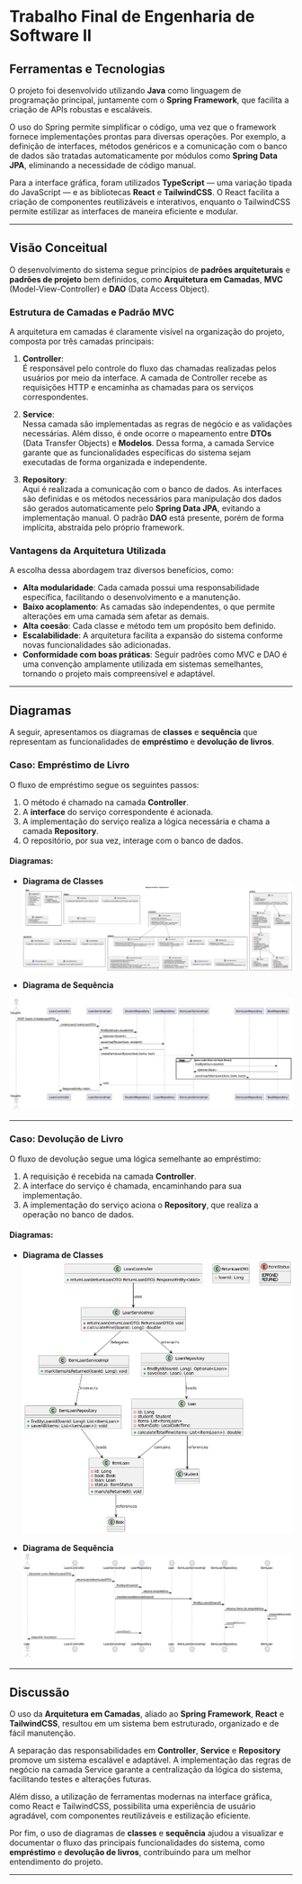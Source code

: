 # Trabalho Final de Engenharia de Software II

## Ferramentas e Tecnologias

O projeto foi desenvolvido utilizando **Java** como linguagem de programação principal, juntamente com o **Spring Framework**, que facilita a criação de APIs robustas e escaláveis. 

O uso do Spring permite simplificar o código, uma vez que o framework fornece implementações prontas para diversas operações. Por exemplo, a definição de interfaces, métodos genéricos e a comunicação com o banco de dados são tratadas automaticamente por módulos como **Spring Data JPA**, eliminando a necessidade de código manual.

Para a interface gráfica, foram utilizados **TypeScript** — uma variação tipada do JavaScript — e as bibliotecas **React** e **TailwindCSS**. O React facilita a criação de componentes reutilizáveis e interativos, enquanto o TailwindCSS permite estilizar as interfaces de maneira eficiente e modular.

---

## Visão Conceitual

O desenvolvimento do sistema segue princípios de **padrões arquiteturais** e **padrões de projeto** bem definidos, como **Arquitetura em Camadas**, **MVC** (Model-View-Controller) e **DAO** (Data Access Object).

### Estrutura de Camadas e Padrão MVC

A arquitetura em camadas é claramente visível na organização do projeto, composta por três camadas principais:

1. **Controller**:  
   É responsável pelo controle do fluxo das chamadas realizadas pelos usuários por meio da interface. A camada de Controller recebe as requisições HTTP e encaminha as chamadas para os serviços correspondentes.

2. **Service**:  
   Nessa camada são implementadas as regras de negócio e as validações necessárias. Além disso, é onde ocorre o mapeamento entre **DTOs** (Data Transfer Objects) e **Modelos**. Dessa forma, a camada Service garante que as funcionalidades específicas do sistema sejam executadas de forma organizada e independente.

3. **Repository**:  
   Aqui é realizada a comunicação com o banco de dados. As interfaces são definidas e os métodos necessários para manipulação dos dados são gerados automaticamente pelo **Spring Data JPA**, evitando a implementação manual. O padrão **DAO** está presente, porém de forma implícita, abstraída pelo próprio framework.

### Vantagens da Arquitetura Utilizada

A escolha dessa abordagem traz diversos benefícios, como:

- **Alta modularidade**: Cada camada possui uma responsabilidade específica, facilitando o desenvolvimento e a manutenção.
- **Baixo acoplamento**: As camadas são independentes, o que permite alterações em uma camada sem afetar as demais.
- **Alta coesão**: Cada classe e método tem um propósito bem definido.
- **Escalabilidade**: A arquitetura facilita a expansão do sistema conforme novas funcionalidades são adicionadas.
- **Conformidade com boas práticas**: Seguir padrões como MVC e DAO é uma convenção amplamente utilizada em sistemas semelhantes, tornando o projeto mais compreensível e adaptável.

---

## Diagramas

A seguir, apresentamos os diagramas de **classes** e **sequência** que representam as funcionalidades de **empréstimo** e **devolução de livros**.

### Caso: Empréstimo de Livro

O fluxo de empréstimo segue os seguintes passos:

1. O método é chamado na camada **Controller**.
2. A **interface** do serviço correspondente é acionada.
3. A implementação do serviço realiza a lógica necessária e chama a camada **Repository**.
4. O repositório, por sua vez, interage com o banco de dados.

#### Diagramas:

- **Diagrama de Classes**  
![Diagrama de classes do empréstimo de livro](emprestarlivro.png)

- **Diagrama de Sequência**  

![Diagrama de sequência do empréstimo de livro](emprestarlivrosequencia.png)


---

### Caso: Devolução de Livro

O fluxo de devolução segue uma lógica semelhante ao empréstimo:

1. A requisição é recebida na camada **Controller**.
2. A interface do serviço é chamada, encaminhando para sua implementação.
3. A implementação do serviço aciona o **Repository**, que realiza a operação no banco de dados.

#### Diagramas:

- **Diagrama de Classes**  
![Diagrama de classes da devolução](devolverclasses.drawio.png)

- **Diagrama de Sequência**  
![Diagrama de sequência da devolução](devolversequencia.drawio.png)

---

## Discussão

O uso da **Arquitetura em Camadas**, aliado ao **Spring Framework**, **React** e **TailwindCSS**, resultou em um sistema bem estruturado, organizado e de fácil manutenção. 

A separação das responsabilidades em **Controller**, **Service** e **Repository** promove um sistema escalável e adaptável. A implementação das regras de negócio na camada Service garante a centralização da lógica do sistema, facilitando testes e alterações futuras.

Além disso, a utilização de ferramentas modernas na interface gráfica, como React e TailwindCSS, possibilita uma experiência de usuário agradável, com componentes reutilizáveis e estilização eficiente.

Por fim, o uso de diagramas de **classes** e **sequência** ajudou a visualizar e documentar o fluxo das principais funcionalidades do sistema, como **empréstimo** e **devolução de livros**, contribuindo para um melhor entendimento do projeto.

---

